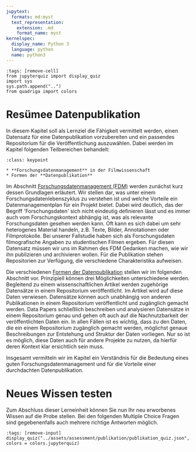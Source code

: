```yaml
---
jupytext:
  formats: md:myst
  text_representation:
    extension: .md
    format_name: myst
kernelspec:
  display_name: Python 3
  language: python
  name: python3
---
```

```{code-cell} ipython3
:tags: [remove-cell]
from jupyterquiz import display_quiz
import sys
sys.path.append("..")
from quadriga import colors
```

# Resümee Datenpublikation
In diesem Kapitel soll als Lernziel die Fähigkeit vermittelt werden, einen Datensatz für eine Datenpublikation vorzubereiten und ein passendes Repositorium für die Veröffentlichung auszuwählen. Dabei werden im Kapitel folgenden Teilbereichen behandelt:

```{admonition} Teilbereiche des Kapitels
:class: keypoint

* **Forschungsdatenmanagement** in der Filmwissenschaft
* Formen der **Datenpublikation** 

```

Im Abschnitt [Forschungsdatenmanagement (FDM)](./forschungsdaten.md) werden zunächst kurz dessen Grundlagen erläutert. Wir stellen dar, was unter einem Forschungsdatenlebenszyklus zu verstehen ist und welche Vorteile ein Datenmanagementplan für ein Projekt bietet. Dabei wird deutlich, das der Begriff 'Forschungsdaten' sich nicht eindeutig definieren lässt und es immer auch vom Forschungskontext abhängig ist, was als relevante Forschungsdaten gesehen werden kann. Oft kann es sich dabei um sehr heterogenes Material handeln, z.B. Texte, Bilder, Annotationen oder Filmprotokolle. Bei unserer Fallstudie haben sich als Forschungsdaten filmografische Angaben zu studentischen Filmen ergeben. Für diesen Datensatz müssen wir uns im Rahmen des FDM Gedanken machen, wie wir ihn publizieren und archivieren wollen. Für die Publikation stehen Repositorien zur Verfügung, die verschiedene Charakteristika aufweisen.

Die verschiedenen [Formen der Datenpublikation](./publikationsformen.md) stellen wir im folgenden Abschnitt vor. Prinzipiell können drei Möglichkeiten unterschiedene werden. Begleitend zu einem wissenschaftlichen Artikel werden zugehörige Datensätze in einem Repositorium veröffentlicht. Im Artikel wird auf diese Daten verwiesen. Datensätze können auch unabhängig von anderen Publikationen in einem Repositorium veröffentlicht und zugänglich gemacht werden. Data Papers schließlich beschreiben und analysieren Datensätze in einem Repositorium genau und gehen oft auch auf die Nachnutzbarkeit der veröffentlichten Daten ein. In allen Fällen ist es wichtig, dass zu den Daten, die ein einem Repositorium zugänglich gemacht werden, möglichst genaue Beschreibungen zur Entstehung und Struktur der Daten vorliegen. Nur so ist es möglich, diese Daten auch für andere Projekte zu nutzen, da hierfür deren Kontext klar ersichtlich sein muss. 

Insgesamt vermitteln wir im Kapitel ein Verständnis für die Bedeutung eines guten Forschungsdatenmanagement und für die Vorteile einer durchdachten Datenpublikation.


# Neues Wissen testen
Zum Abschluss dieser Lerneinheit können Sie nun Ihr neu erworbenes Wissen auf die Probe stellen. Bei den folgenden Multiple Choice Fragen sind gegebenenfalls auch mehrere richtige Antworten möglich. 

```{code-cell} ipython3
:tags: [remove-input]
display_quiz("../assets/assessment/publikation/publikation_quiz.json", colors = colors.jupyterquiz)
```